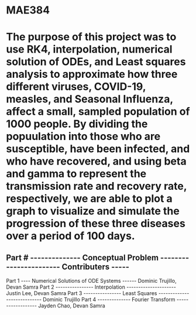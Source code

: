 # MAE384


# The purpose of this project was to use RK4, interpolation, numerical solution of ODEs, and Least squares analysis to approximate how three different viruses, COVID-19, measles, and Seasonal Influenza, affect a small, sampled population of 1000 people. By dividing the popuulation into those who are susceptible, have been infected, and who have recovered, and using beta and gamma to represent the transmission rate and recovery rate, respectively, we are able to plot a graph to visualize and simulate the progression of these three diseases over a period of 100 days. 


Part # -------------- Conceptual Problem ----------------------- Contributers -----
-----------------------------------------------------------------------------------
Part 1 ---- Numerical Solutions of ODE Systems ------ Dominic Trujillo, Devan Samra
Part 2 ---------------- Interpolation --------------------- Justin Lee, Devan Samra
Part 3 ---------------- Least Squares ---------------------------- Dominic Trujillo
Part 4 -------------- Fourier Transform ------------------ Jayden Chao, Devan Samra

